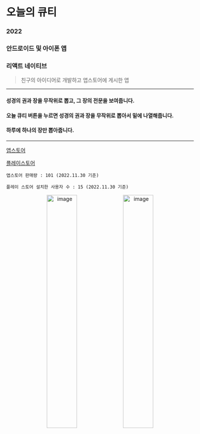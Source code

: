 # 오늘의 큐티
### 2022
### 안드로이드 및 아이폰 앱
### 리액트 네이티브

> 친구의 아이디어로 개발하고 앱스토어에 게시한 앱

---
#### 성경의 권과 장을 무작위로 뽑고, 그 장의 전문을 보여줍니다.
#### 오늘 큐티 버튼을 누르면 성경의 권과 장을 무작위로 뽑아서 밑에 나열해줍니다.
#### 하루에 하나의 장만 뽑아줍니다.

---
[앱스토어](https://apps.apple.com/kr/app/%EC%98%A4%EB%8A%98%EC%9D%98-%ED%81%90%ED%8B%B0/id1612254596)

[플레이스토어](https://play.google.com/store/apps/details?id=com.randombible)

`앱스토어 판매량 : 101 (2022.11.30 기준)`

`플레이 스토어 설치한 사용자 수 : 15 (2022.11.30 기준)`

<div align="center">
<img width="40%" alt="image" src="https://user-images.githubusercontent.com/61959836/204710860-4741e271-a25a-4ad3-abf4-be88399ac02a.PNG">
<img width="40%" alt="image" src="https://user-images.githubusercontent.com/61959836/204710867-32e42092-f95c-4fd3-bd89-ae1808bc2c99.PNG">
</div>
